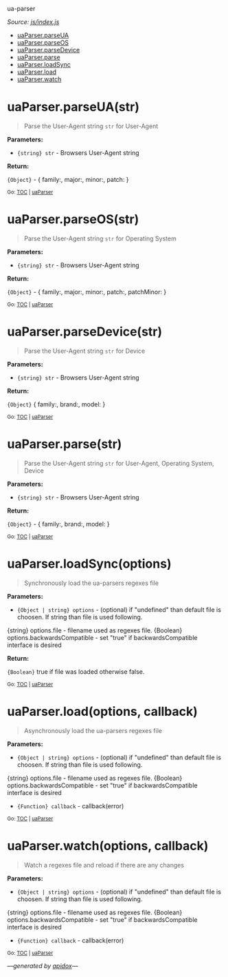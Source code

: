 ua-parser


_Source: [js/index.js](../index.js)_

<a name="tableofcontents"></a>

- <a name="toc_uaparserparseuastr"></a><a name="toc_uaparser"></a>[uaParser.parseUA](#uaparserparseuastr)
- <a name="toc_uaparserparseosstr"></a>[uaParser.parseOS](#uaparserparseosstr)
- <a name="toc_uaparserparsedevicestr"></a>[uaParser.parseDevice](#uaparserparsedevicestr)
- <a name="toc_uaparserparsestr"></a>[uaParser.parse](#uaparserparsestr)
- <a name="toc_uaparserloadsyncoptions"></a>[uaParser.loadSync](#uaparserloadsyncoptions)
- <a name="toc_uaparserloadoptions-callback"></a>[uaParser.load](#uaparserloadoptions-callback)
- <a name="toc_uaparserwatchoptions-callback"></a>[uaParser.watch](#uaparserwatchoptions-callback)

<a name="uaparser"></a>

# uaParser.parseUA(str)

> Parse the User-Agent string `str` for User-Agent

**Parameters:**

- `{string} str` - Browsers User-Agent string

**Return:**

`{Object}` - { family:, major:, minor:, patch: }

<sub>Go: [TOC](#tableofcontents) | [uaParser](#toc_uaparser)</sub>

# uaParser.parseOS(str)

> Parse the User-Agent string `str` for Operating System

**Parameters:**

- `{string} str` - Browsers User-Agent string

**Return:**

`{Object}` - { family:, major:, minor:, patch:, patchMinor: }

<sub>Go: [TOC](#tableofcontents) | [uaParser](#toc_uaparser)</sub>

# uaParser.parseDevice(str)

> Parse the User-Agent string `str` for Device

**Parameters:**

- `{string} str` - Browsers User-Agent string

**Return:**

`{Object}` { family:, brand:, model: }

<sub>Go: [TOC](#tableofcontents) | [uaParser](#toc_uaparser)</sub>

# uaParser.parse(str)

> Parse the User-Agent string `str` for User-Agent, Operating System, Device

**Parameters:**

- `{string} str` - Browsers User-Agent string

**Return:**

`{Object}` - { family:, brand:, model: }

<sub>Go: [TOC](#tableofcontents) | [uaParser](#toc_uaparser)</sub>

# uaParser.loadSync(options)

> Synchronously load the ua-parsers regexes file

**Parameters:**

- `{Object | string} options` - (optional) if "undefined" than default file is choosen. If string than file is used following.

{string} options.file - filename used as regexes file.
{Boolean} options.backwardsCompatible - set "true" if backwardsCompatible interface is desired

**Return:**

`{Boolean}` true if file was loaded otherwise false.

<sub>Go: [TOC](#tableofcontents) | [uaParser](#toc_uaparser)</sub>

# uaParser.load(options, callback)

> Asynchronously load the ua-parsers regexes file

**Parameters:**

- `{Object | string} options` - (optional) if "undefined" than default file is choosen. If string than file is used following.

{string} options.file - filename used as regexes file.
{Boolean} options.backwardsCompatible - set "true" if backwardsCompatible interface is desired

- `{Function} callback` - callback(error)

<sub>Go: [TOC](#tableofcontents) | [uaParser](#toc_uaparser)</sub>

# uaParser.watch(options, callback)

> Watch a regexes file and reload if there are any changes

**Parameters:**

- `{Object | string} options` - (optional) if "undefined" than default file is choosen. If string than file is used following.

{string} options.file - filename used as regexes file.
{Boolean} options.backwardsCompatible - set "true" if backwardsCompatible interface is desired

- `{Function} callback` - callback(error)

<sub>Go: [TOC](#tableofcontents) | [uaParser](#toc_uaparser)</sub>

_&mdash;generated by [apidox](https://github.com/codeactual/apidox)&mdash;_
